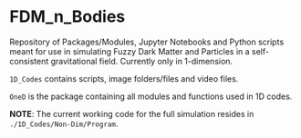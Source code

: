 # FDM_n_Bodies
Repository of Packages/Modules, Jupyter Notebooks and Python scripts meant for use in simulating Fuzzy Dark Matter and Particles in a self-consistent gravitational field. Currently only in 1-dimension.

`1D_Codes` contains scripts, image folders/files and video files.

`OneD` is the package containing all modules and functions used in 1D codes.

**NOTE**: The current working code for the full simulation resides in `./1D_Codes/Non-Dim/Program`.
